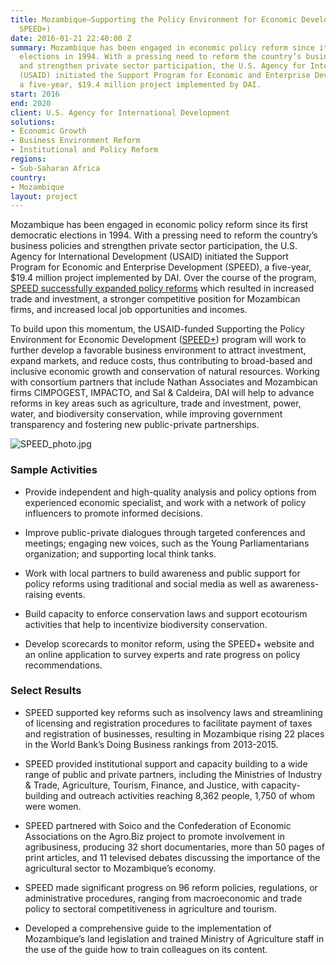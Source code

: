 ```yaml
---
title: Mozambique—Supporting the Policy Environment for Economic Development (SPEED,
  SPEED+)
date: 2016-01-21 22:40:00 Z
summary: Mozambique has been engaged in economic policy reform since its first democratic
  elections in 1994. With a pressing need to reform the country’s business policies
  and strengthen private sector participation, the U.S. Agency for International Development
  (USAID) initiated the Support Program for Economic and Enterprise Development (SPEED),
  a five-year, $19.4 million project implemented by DAI.
start: 2016
end: 2020
client: U.S. Agency for International Development
solutions:
- Economic Growth
- Business Environment Reform
- Institutional and Policy Reform
regions:
- Sub-Saharan Africa
country:
- Mozambique
layout: project
---
```


Mozambique has been engaged in economic policy reform since its first democratic elections in 1994. With a pressing need to reform the country’s business policies and strengthen private sector participation, the U.S. Agency for International Development (USAID) initiated the Support Program for Economic and Enterprise Development (SPEED), a five-year, $19.4 million project implemented by DAI. Over the course of the program, [SPEED successfully expanded policy reforms](http://dai-global-developments.com/articles/reforming-business-policy-mozambique/?utm_source=daidotcom) which resulted in increased trade and investment, a stronger competitive position for Mozambican firms, and increased local job opportunities and incomes.

To build upon this momentum, the USAID-funded Supporting the Policy Environment for Economic Development ([SPEED\+](http://www.speed-program.com/)) program will work to further develop a favorable business environment to attract investment, expand markets, and reduce costs, thus contributing to broad-based and inclusive economic growth and conservation of natural resources. Working with consortium partners that include Nathan Associates and Mozambican firms CIMPOGEST, IMPACTO, and Sal & Caldeira, DAI will help to advance reforms in key areas such as agriculture, trade and investment, power, water, and biodiversity conservation, while improving government transparency and fostering new public-private partnerships.

![SPEED_photo.jpg](/uploads/SPEED_photo.jpg)

### Sample Activities

* Provide independent and high-quality analysis and policy options from experienced economic specialist, and work with a network of policy influencers to promote informed decisions.

* Improve public-private dialogues through targeted conferences and meetings; engaging new voices, such as the Young Parliamentarians organization; and supporting local think tanks.

* Work with local partners to build awareness and public support for policy reforms using traditional and social media as well as awareness-raising events.

* Build capacity to enforce conservation laws and support ecotourism activities that help to incentivize biodiversity conservation.

* Develop scorecards to monitor reform, using the SPEED\+ website and an online application to survey experts and rate progress on policy recommendations.

### Select Results

* SPEED supported key reforms such as insolvency laws and streamlining of licensing and registration procedures to facilitate payment of taxes and registration of businesses, resulting in Mozambique rising 22 places in the World Bank’s Doing Business rankings from 2013-2015.

* SPEED provided institutional support and capacity building to a wide range of public and private partners, including the Ministries of Industry & Trade, Agriculture, Tourism, Finance, and Justice, with capacity-building and outreach activities reaching 8,362 people, 1,750 of whom were women.

* SPEED partnered with Soico and the Confederation of Economic Associations on the Agro.Biz project to promote involvement in agribusiness, producing 32 short documentaries, more than 50 pages of print articles, and 11 televised debates discussing the importance of the agricultural sector to Mozambique’s economy.

* SPEED made significant progress on 96 reform policies, regulations, or
  administrative procedures, ranging from macroeconomic and trade policy to sectoral competitiveness in agriculture and tourism.

* Developed a comprehensive guide to the implementation of Mozambique’s land legislation and trained Ministry of Agriculture staff in the use of the guide how to train colleagues on its content.